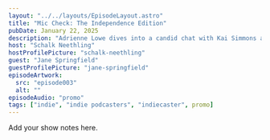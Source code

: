 ```yaml
---
layout: "../../layouts/EpisodeLayout.astro"
title: "Mic Check: The Independence Edition"
pubDate: January 22, 2025
description: "Adrienne Lowe dives into a candid chat with Kai Simmons about the triumphs and trials of independent podcasting in a world dominated by media giants."
host: "Schalk Neethling"
hostProfilePicture: "schalk-neethling"
guest: "Jane Springfield"
guestProfilePicture: "jane-springfield"
episodeArtwork:
  src: "episode003"
  alt: ""
episodeAudio: "promo"
tags: ["indie", "indie podcasters", "indiecaster", promo]
---
```


Add your show notes here.
